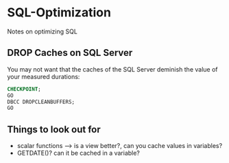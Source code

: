 # SQL-Optimization
Notes on optimizing SQL

## DROP Caches on SQL Server

You may not want that the caches of the SQL Server deminish the value of your measured durations:

```sql
CHECKPOINT; 
GO 
DBCC DROPCLEANBUFFERS; 
GO
```

## Things to look out for

- scalar functions --> is a view better?, can you cache values in variables?
- GETDATE()? can it be cached in a variable?
